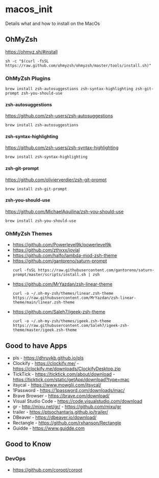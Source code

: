 # macos_init
Details what and how to install on the MacOs

## OhMyZsh
https://ohmyz.sh/#install
```
sh -c "$(curl -fsSL https://raw.github.com/ohmyzsh/ohmyzsh/master/tools/install.sh)"
```

### OhMyZsh Plugins
```
brew install zsh-autosuggestions zsh-syntax-highlighting zsh-git-prompt zsh-you-should-use
```

#### zsh-autosuggestions
https://github.com/zsh-users/zsh-autosuggestions 
```
brew install zsh-autosuggestions
```

#### zsh-syntax-highlighting
https://github.com/zsh-users/zsh-syntax-highlighting
```
brew install zsh-syntax-highlighting
```

#### zsh-git-prompt
https://github.com/olivierverdier/zsh-git-prompt
```
brew install zsh-git-prompt
```

#### zsh-you-should-use
https://github.com/MichaelAquilina/zsh-you-should-use
```
brew install zsh-you-should-use
```

### OhMyZsh Themes
- https://github.com/Powerlevel9k/powerlevel9k
- https://github.com/zthxxx/jovial
- https://github.com/halfo/lambda-mod-zsh-theme
- https://github.com/gantoreno/saturn-prompt
  ```
  curl -fsSL https://raw.githubusercontent.com/gantoreno/saturn-prompt/master/scripts/install.sh | zsh
  ```
- https://github.com/MrYazdan/zsh-linear-theme
  ```
  curl -o ~/.oh-my-zsh/themes/linear.zsh-theme https://raw.githubusercontent.com/MrYazdan/zsh-linear-theme/main/linear.zsh-theme
  ```
- https://github.com/Saleh7/igeek-zsh-theme
  ```
  curl -o ~/.oh-my-zsh/themes/igeek.zsh-theme https://raw.githubusercontent.com/Saleh7/igeek-zsh-theme/master/igeek.zsh-theme
  ```

## Good to have Apps
- pls - https://dhruvkb.github.io/pls
- Clockify - https://clockify.me/ - https://clockify.me/downloads/ClockifyDesktop.zip
- TickTick - https://ticktick.com/about/download - https://ticktick.com/static/getApp/download?type=mac
- itsycal - https://www.mowglii.com/itsycal/
- 1Password - https://1password.com/downloads/mac/
- Brave Browser - https://brave.com/download/
- Visual Studio Code - https://code.visualstudio.com/download
- gr - http://mixu.net/gr/ - https://github.com/mixu/gr
- trailer - https://ptsochantaris.github.io/trailer/
- DBeaver - https://dbeaver.io/download/
- Rectangle - https://github.com/rxhanson/Rectangle
- Guidde - https://www.guidde.com

## Good to Know
### DevOps
- https://github.com/coroot/coroot
